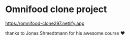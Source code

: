 # Omnifood clone project

https://omnifood-clone297.netlify.app

thanks to Jonas Shmedtmann for his awesome course ❤
